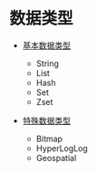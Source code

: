 # 数据类型


- [基本数据类型](./基本数据类型.md)
    - String
    - List
    - Hash
    - Set
    - Zset

- [特殊数据类型](./特殊数据类型.md)
    - Bitmap
    - HyperLogLog
    - Geospatial